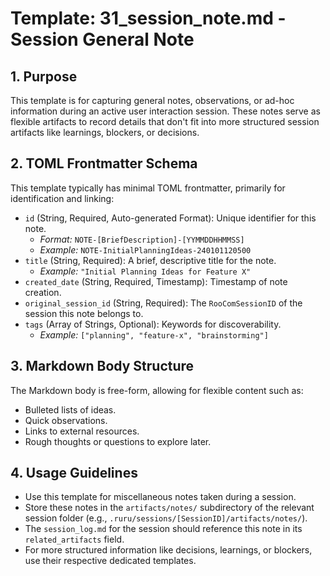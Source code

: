 # Template: 31_session_note.md - Session General Note

## 1. Purpose

This template is for capturing general notes, observations, or ad-hoc information during an active user interaction session. These notes serve as flexible artifacts to record details that don't fit into more structured session artifacts like learnings, blockers, or decisions.

## 2. TOML Frontmatter Schema

This template typically has minimal TOML frontmatter, primarily for identification and linking:

*   `id` (String, Required, Auto-generated Format): Unique identifier for this note.
    *   *Format:* `NOTE-[BriefDescription]-[YYMMDDHHMMSS]`
    *   *Example:* `NOTE-InitialPlanningIdeas-240101120500`
*   `title` (String, Required): A brief, descriptive title for the note.
    *   *Example:* `"Initial Planning Ideas for Feature X"`
*   `created_date` (String, Required, Timestamp): Timestamp of note creation.
*   `original_session_id` (String, Required): The `RooComSessionID` of the session this note belongs to.
*   `tags` (Array of Strings, Optional): Keywords for discoverability.
    *   *Example:* `["planning", "feature-x", "brainstorming"]`

## 3. Markdown Body Structure

The Markdown body is free-form, allowing for flexible content such as:

*   Bulleted lists of ideas.
*   Quick observations.
*   Links to external resources.
*   Rough thoughts or questions to explore later.

## 4. Usage Guidelines

*   Use this template for miscellaneous notes taken during a session.
*   Store these notes in the `artifacts/notes/` subdirectory of the relevant session folder (e.g., `.ruru/sessions/[SessionID]/artifacts/notes/`).
*   The `session_log.md` for the session should reference this note in its `related_artifacts` field.
*   For more structured information like decisions, learnings, or blockers, use their respective dedicated templates.